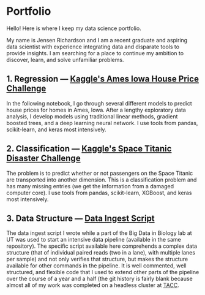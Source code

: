 # Portfolio
Hello! Here is where I keep my data science portfolio.

My name is Jensen Richardson and I am a recent graduate and aspiring data scientist with experience integrating data and disparate
tools to provide insights. I am searching for a place to continue my ambition to discover, learn, and solve
unfamiliar problems.

## 1. Regression — [Kaggle's Ames Iowa House Price Challenge](https://www.kaggle.com/code/jensenrichardson/house-prices-prediction)
In the following notebook, I go through several different models to predict house prices for homes in Ames, Iowa.
After a lengthy exploratory data analysis, I develop models using traditional linear methods, gradient boosted trees, and a deep learning neural network.
I use tools from pandas, scikit-learn, and keras most intensively.

## 2. Classification — [Kaggle's Space Titanic Disaster Challenge](https://www.kaggle.com/code/jensenrichardson/space-titanic-model)
The problem is to predict whether or not passengers on the Space Titanic are transported into another dimension.
This is a classification problem and has many missing entries (we get the information from a damaged computer core).
I use tools from pandas, scikit-learn, XGBoost, and keras most intensively.

## 3. Data Structure — [Data Ingest Script](https://github.com/jensenrichardson/dna-preprocess/blob/main/parse_samples.py)
The data ingest script I wrote while a part of the Big Data in Biology lab at UT was used to start an intensive data pipeline (available in the same repository).
The specific script available here comprehends a complex data structure (that of individual paired reads (two in a lane), with multiple lanes per sample) and not only
verifies that structure, but makes the structure available for other commands in the pipeline.
It is well commented, well structured, and flexible code that I used to extend other parts of the pipeline over the course of a year and a half (the git history is fairly blank because almost all of my work was completed on a headless cluster at [TACC](tacc.utexas.edu).
